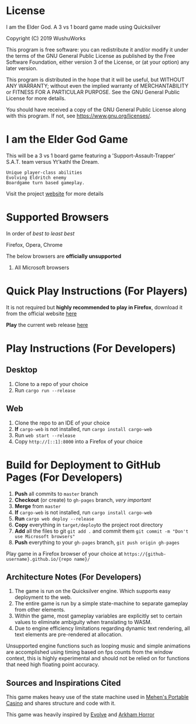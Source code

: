 # License

I am the Elder God. A 3 vs 1 board game made using Quicksilver

Copyright (C) 2019  WushuWorks

This program is free software: you can redistribute it and/or modify
it under the terms of the GNU General Public License as published by
the Free Software Foundation, either version 3 of the License, or
(at your option) any later version.

This program is distributed in the hope that it will be useful,
but WITHOUT ANY WARRANTY; without even the implied warranty of
MERCHANTABILITY or FITNESS FOR A PARTICULAR PURPOSE.  See the
GNU General Public License for more details.

You should have received a copy of the GNU General Public License
along with this program.  If not, see <https://www.gnu.org/licenses/>.

# I am the Elder God Game

This will be a 3 vs 1 board game featuring a 'Support-Assault-Trapper' S.A.T. team  versus  Yt'kathl the Dream.

    Unique player-class abilities
    Evolving Eldritch enemy
    Boardgame turn based gameplay.

Visit the project [website](https://www.wushuworks.com/projects/i-am-the-elder-god) for more details

# Supported Browsers

In order of *best to least best*

Firefox, Opera, Chrome

The below browsers are **officially unsupported**

1) All Microsoft browsers

# Quick Play Instructions (For Players)

It is not required but **highly recommended to play in Firefox**, download it from the official
website [here](https://www.mozilla.org/)

**Play** the current web release [here](https://wushuworks.github.io/I-am-the-Elder-God/)

# Play Instructions (For Developers)

## Desktop
1. Clone to a repo of your choice
2. Run `cargo run --release`

## Web
1. Clone the repo to an IDE of your choice
2. **If** `cargo-web` is not installed, run `cargo install cargo-web`
3. Run `web start --release`
4. Copy `http://[::1]:8000` into a Firefox of your choice

# Build for Deployment to GitHub Pages (For Developers)

1. **Push** all commits to `master` branch
2. **Checkout** (or create) to `gh-pages` branch, *very important*
3. **Merge** from `master`
4. **If** `cargo-web` is not installed, run `cargo install cargo-web`
5. **Run** `cargo web deploy --release`
6. **Copy** everything in `target/deploy`to the project root directory
7. **Add** all the files to git `git add .` and commit them `git commit -m "Don't use Microsoft browsers"`
8. **Push** everything to your `gh-pages` branch, `git push origin gh-pages`

Play game in a Firefox browser of your choice at `https://{github-username}.github.io/{repo name}/`

## Architecture Notes (For Developers)

1) The game is run on the Quicksilver engine. Which supports easy deployment to the web.
2) The entire game is run by a simple state-machine to separate gameplay from other elements. 
3) Within the game, most gameplay variables are explicitly set to certain values to eliminate ambiguity when translating to WASM.
4) Due to engine efficiency limitations regarding dynamic text rendering, all text elements are pre-rendered at allocation.

Unsupported engine functions such as looping music and simple animations are accomplished using timing based on fps counts from the window context,
this is highly experimental and should not be relied on for functions that need high floating point accuracy.

## Sources and Inspirations Cited

This game makes heavy use of the state machine used in [Mehen's Portable Casino](https://github.com/OtherAesop/mehens_portable_casino)
and shares structure and code with it.

This game was heavily inspired by [Evolve](https://2k.com/en-US/game/evolve/) and [Arkham Horror](https://www.fantasyflightgames.com/en/products/arkham-horror-third-edition/)